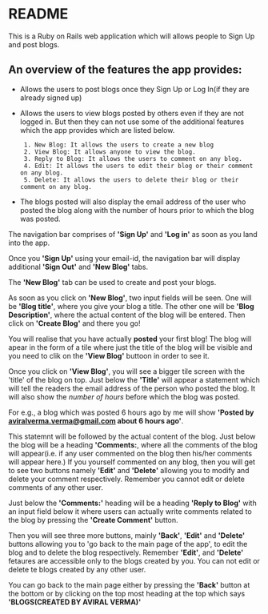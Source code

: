 # README
This is a Ruby on Rails web application which will allows people to Sign Up and post blogs.

## An overview of the features the app provides:
- Allows the users to post blogs once they Sign Up or Log In(if they are already signed up)
- Allows the users to view blogs posted by others even if they are not logged in. But then they can not use some of the additional features which the app provides which are listed below.

       1. New Blog: It allows the users to create a new blog
       2. View Blog: It allows anyone to view the blog.
       3. Reply to Blog: It allows the users to comment on any blog.
       4. Edit: It allows the users to edit their blog or their comment on any blog.
       5. Delete: It allows the users to delete their blog or their comment on any blog.

- The blogs posted will also display the email address of the user who posted the blog along with the number of hours prior to which the blog was posted.

The navigation bar comprises of **'Sign Up'** and **'Log in'** as soon as you land into the app. 

Once you **'Sign Up'** using your email-id, the navigation bar will display additional **'Sign Out'** and **'New Blog'** tabs.

The **'New Blog'** tab can be used to create and post your blogs. 

As soon as you click on **'New Blog'**, two input fields will be seen. One will be **'Blog title'**, where you give your blog a title. The other one will be **'Blog Description'**, where the actual content of the blog will be entered. Then click on **'Create Blog'** and there you go!

You will realise that you have actually **posted** your first blog! The blog will apear in the form of a tile where just the title of the blog will be visible and you need to clik on the **'View Blog'** buttoon in order to see it.

Once you click on **'View Blog'**, you will see a bigger tile screen with the 'title' of the blog on top. Just below the **'Title'** will appear a statement which will tell the readers the email address of the person who posted the blog. It will also show the *number of hours* before which the blog was posted. 

For e.g., a blog which was posted 6 hours ago by me will show **'Posted by aviralverma.verma@gmail.com about 6 hours ago'**.

This statemnt will be followed by the actual content of the blog. Just below the blog will be a heading **'Comments:**, where all the comments of the blog will appear(i.e. if any user commented on the blog then his/her comments will appear here.) If you yourself commented on any blog, then you will get to see two buttons namely **'Edit'** and **'Delete'** allowing you to modify and delete your comment respectively. Remember you cannot edit or delete comments of any other user.

Just below the **'Comments:'** heading will be a heading **'Reply to Blog'** with an input field below it where users can actually write comments related to the blog by pressing the **'Create Comment'** button.

Then you will see three more buttons, mainly **'Back'**, **'Edit'** and **'Delete'** buttons allowing you to 'go back to the main page of the app', to edit the blog and to delete the blog respectively. Remember **'Edit'**, and **'Delete'** fetaures are accessible only to the blogs created by you. You can not edit or delete te blogs created by any other user.

You can go back to the main page either by pressing the **'Back'** button at the bottom or by clicking on the top most heading at the top which says **'BLOGS(CREATED BY AVIRAL VERMA)'**




 










